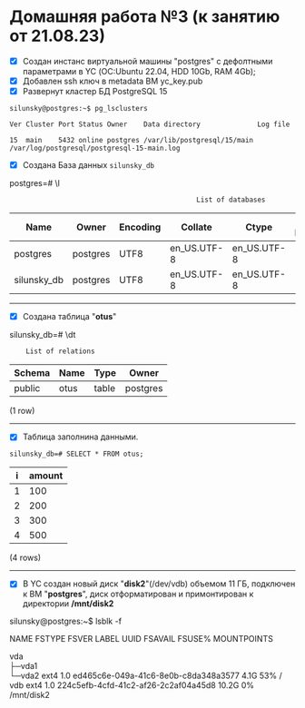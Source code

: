 # Домашняя работа №3 (к занятию от 21.08.23)

- [x] Cоздан инстанс виртуальной машины "postgres" с дефолтными параметрами в YC (ОС:Ubuntu 22.04, HDD 10Gb, RAM 4Gb);
- [x] Добавлен ssh ключ в metadata ВМ yc_key.pub
- [x] Развернут кластер БД PostgreSQL 15

`silunsky@postgres:~$ pg_lsclusters`

`Ver Cluster Port Status Owner    Data directory              Log file`

`15  main    5432 online postgres /var/lib/postgresql/15/main /var/log/postgresql/postgresql-15-main.log`

- [x] Создана База данных `silunsky_db`

postgres=# \l

                                                  List of databases
      
|   Name      |  Owner   | Encoding |   Collate   |    Ctype    | ICU Locale | Locale Provider |   Access privileges   |
|-------------|----------|----------|-------------|-------------|------------|-----------------|-----------------------|
| postgres    | postgres | UTF8     | en_US.UTF-8 | en_US.UTF-8 |            | libc            |                       |
| silunsky_db | postgres | UTF8     | en_US.UTF-8 | en_US.UTF-8 |            | libc            |                       |
 
---
 
- [x] Создана таблица "**otus**"

silunsky_db=# \dt

        List of relations    
| Schema | Name | Type  |  Owner  |  
|--------|------|-------|---------|
| public | otus | table | postgres|
 
(1 row)

---

- [x] Таблица заполнина данными.

`silunsky_db=# SELECT * FROM otus;`

| i | amount | 
|---|--------|
| 1 |    100 |
| 2 |    200 |
| 3 |    300 |
| 4 |    500 | 

(4 rows)

---

- [x] В YC создан новый диск "**disk2**"(/dev/vdb) объемом 11 ГБ, подключен к ВМ "**postgres**", диск отформатирован и примонтирован к директории **/mnt/disk2**

silunsky@postgres:~$ lsblk -f

NAME   FSTYPE   FSVER LABEL UUID                                 FSAVAIL FSUSE% MOUNTPOINTS

vda                                                                             
├─vda1                                                                          
└─vda2 ext4     1.0         ed465c6e-049a-41c6-8e0b-c8da348a3577    4.1G    53% /
vdb    ext4     1.0         224c5efb-4cfd-41c2-af26-2c2af04a45d8   10.2G     0% /mnt/disk2

    
